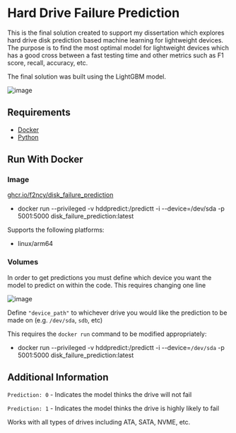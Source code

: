 # Hard Drive Failure Prediction

This is the final solution created to support my dissertation which explores hard drive disk prediction based machine learning for lightweight devices. The purpose is to find the most optimal model for lightweight devices which has a good cross between a fast testing time and other metrics such as F1 score, recall, accuracy, etc.

The final solution was built using the LightGBM model.

![image](https://github.com/F2ncy/HDD-Prediction/assets/78828685/901e789c-b0f0-4c82-a062-4646dde1bfac)

## Requirements
- [Docker](https://pimylifeup.com/raspberry-pi-docker/)
- [Python](https://www.python.org/downloads/)

## Run With Docker
### Image
[ghcr.io/f2ncy/disk_failure_prediction](https://ghcr.io/f2ncy/disk_failure_prediction)

- docker run --privileged -v hddpredict:/predictt -i --device=/dev/sda -p 5001:5000 disk_failure_prediction:latest

Supports the following platforms:
- linux/arm64

### Volumes
In order to get predictions you must define which device you want the model to predict on within the code. This requires changing one line

![image](https://github.com/F2ncy/HDD-Prediction/assets/78828685/de5af1c6-eda4-41e8-ae51-7d2db1616c80)

Define ``"device_path"`` to whichever drive you would like the prediction to be made on (e.g. ``/dev/sda``, ``sdb``, etc)

This requires the ``docker run`` command to be modified appropriately:

- docker run --privileged -v hddpredict:/predictt -i --device=``/dev/sda`` -p 5001:5000 disk_failure_prediction:latest

## Additional Information
``Prediction: 0`` - Indicates the model thinks the drive will not fail

``Prediction: 1`` - Indicates the model thinks the drive is highly likely to fail

Works with all types of drives including ATA, SATA, NVME, etc.
